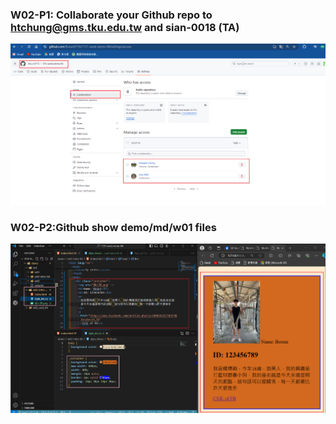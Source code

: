 ### W02-P1: Collaborate your Github repo to htchung@gms.tku.edu.tw and sian-0018 (TA)

![](w02-p1.png)

### W02-P2:Github show demo/md/w01 files

![](w02-p2.png)
